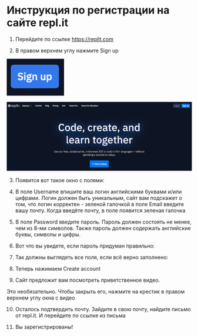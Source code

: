 # Инструкция по регистрации на сайте repl.it 

1. Перейдите по ссылке https://replit.com

2. В правом верхнем углу нажмите Sign up

![](pic/image9.png)


![](pic/image2.png)

3. Появится вот такое окно с полями:

4. В поле Username  впишите ваш логин английскими буквами и/или цифрами. Логин должен быть уникальным, сайт вам подскажет о том, что логин корректен - зеленой галочкой
в поле Email  введите вашу почту. Когда введёте почту, в поле появится зеленая галочка 

5. В поле Password  введите пароль. Пароль должен состоять не менее, чем из 8-ми символов. Также пароль должен содержать английские буквы, символы и цифры.

6. Вот что вы увидете, если пароль придуман правильно: 

7. Так должны выглядеть все поля, если всё верно заполнено: 

8. Теперь нажимаем Create account 

9. Сайт предложит вам посмотреть приветственное видео.

Это необязательно. Чтобы закрыть его, нажмите на крестик в правом верхнем углу окна с видео 

10. Осталось подтвердить почту. Зайдите в свою почту, найдите письмо от repl.it. И перейдите по ссылке из письма

11. Вы зарегистрированы!
